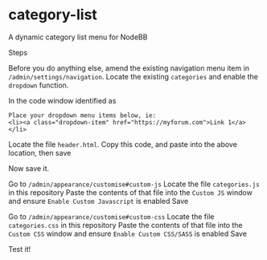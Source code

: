 # category-list
A dynamic category list menu for NodeBB

Steps

Before you do anything else, amend the existing navigation menu item in `/admin/settings/navigation`. Locate the existing `categories` and enable the `dropdown` function. 

In the code window identified as 

```
Place your dropdown menu items below, ie:
<li><a class="dropdown-item" href="https://myforum.com">Link 1</a></li>
```

Locate the file `header.html`. Copy this code, and paste into the above location, then save

Now save it.

Go to `/admin/appearance/customise#custom-js`
Locate the file `categories.js` in this repository
Paste the contents of that file into the `Custom JS` window and ensure `Enable Custom Javascript` is enabled
Save

Go to `/admin/appearance/customise#custom-css`
Locate the file `categories.css` in this repository
Paste the contents of that file into the `Custom CSS` window and ensure `Enable Custom CSS/SASS` is enabled
Save

Test it!






